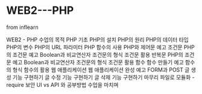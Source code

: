 # WEB2---PHP
from inflearn

WEB2 - PHP
  수업의 목적
PHP 기초
  PHP의 설치
  PHP의 원리
  PHP의 데이터 타입
  PHP의 변수
  PHP의 URL 파라미터
  PHP 함수의 사용
  PHP와 제어문 예고
조건문
  PHP의 조건문 예고
  Boolean과 비교연산자
  조건문의 형식
  조건문 활용
반복문
  PHP의 조건문 예고
  Boolean과 비교연산자
  조건문의 형식
  조건문 활용
함수
  함수 만들기 예고
  함수의 형식
  함수의 활용
웹 애플리케이션
  웹 애플리케이션 완성 예고
  FORM과 POST
  글 생성 기능 구현하기
  글 수정 기능 구현하기
  글 삭제 기능 구현하기
마무리
  파일로 모듈화 - require
  보안
  UI vs API 와 공부방법
  수업을 마치며
